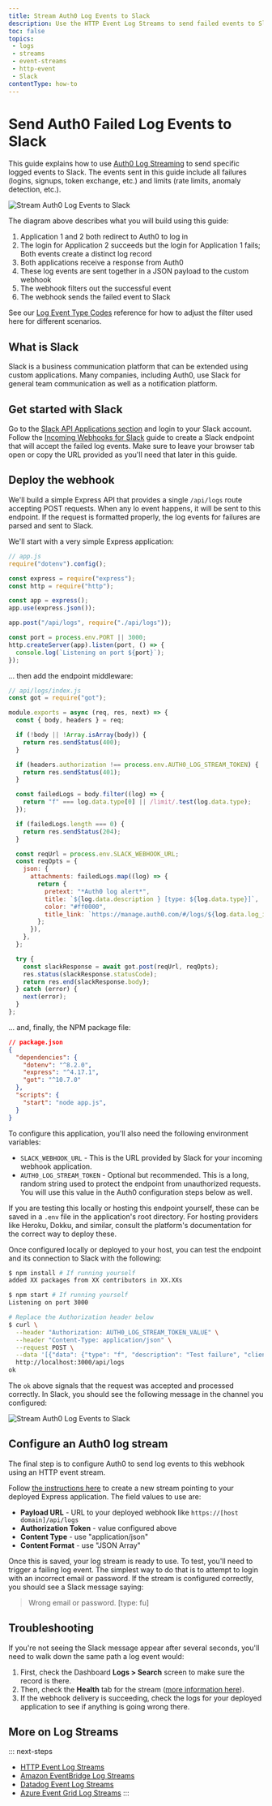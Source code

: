 ```yaml
---
title: Stream Auth0 Log Events to Slack
description: Use the HTTP Event Log Streams to send failed events to Slack.
toc: false
topics:
 - logs
 - streams
 - event-streams
 - http-event
 - Slack
contentType: how-to
---
```


# Send Auth0 Failed Log Events to Slack

This guide explains how to use [Auth0 Log Streaming](/logs/streams) to send specific logged events to Slack. The events sent in this guide include all failures (logins, signups, token exchange, etc.) and limits (rate limits, anomaly detection, etc.).

![Stream Auth0 Log Events to Slack](/media/articles/logs/log-stream-to-slack-diagram.png)

The diagram above describes what you will build using this guide:

1. Application 1 and 2 both redirect to Auth0 to log in
2. The login for Application 2 succeeds but the login for Application 1 fails; Both events create a distinct log record
3. Both applications receive a response from Auth0
4. These log events are sent together in a JSON payload to the custom webhook
5. The webhook filters out the successful event
6. The webhook sends the failed event to Slack

See our [Log Event Type Codes](/logs/references/log-event-type-codes) reference for how to adjust the filter used here for different scenarios.

## What is Slack

Slack is a business communication platform that can be extended using custom applications. Many companies, including Auth0, use Slack for general team communication as well as a notification platform.

## Get started with Slack

Go to the [Slack API Applications section](https://api.slack.com/apps) and login to your Slack account. Follow the [Incoming Webhooks for Slack](https://slack.com/help/articles/115005265063-Incoming-Webhooks-for-Slack) guide to create a Slack endpoint that will accept the failed log events. Make sure to leave your browser tab open or copy the URL provided as you'll need that later in this guide.

## Deploy the webhook

We'll build a simple Express API that provides a single `/api/logs` route accepting POST requests. When any lo event happens, it will be sent to this endpoint. If the request is formatted properly, the log events for failures are parsed and sent to Slack.

We'll start with a very simple Express application:

```js
// app.js
require("dotenv").config();

const express = require("express");
const http = require("http");

const app = express();
app.use(express.json());

app.post("/api/logs", require("./api/logs"));

const port = process.env.PORT || 3000;
http.createServer(app).listen(port, () => {
  console.log(`Listening on port ${port}`);
});
```

... then add the endpoint middleware:

```js
// api/logs/index.js
const got = require("got");

module.exports = async (req, res, next) => {
  const { body, headers } = req;

  if (!body || !Array.isArray(body)) {
    return res.sendStatus(400);
  }

  if (headers.authorization !== process.env.AUTH0_LOG_STREAM_TOKEN) {
    return res.sendStatus(401);
  }

  const failedLogs = body.filter((log) => {
    return "f" === log.data.type[0] || /limit/.test(log.data.type);
  });

  if (failedLogs.length === 0) {
    return res.sendStatus(204);
  }

  const reqUrl = process.env.SLACK_WEBHOOK_URL;
  const reqOpts = {
    json: {
      attachments: failedLogs.map((log) => {
        return {
          pretext: "*Auth0 log alert*",
          title: `${log.data.description } [type: ${log.data.type}]`,
          color: "#ff0000",
          title_link: `https://manage.auth0.com/#/logs/${log.data.log_id}`
        };
      }),
    },
  };

  try {
    const slackResponse = await got.post(reqUrl, reqOpts);
    res.status(slackResponse.statusCode);
    return res.end(slackResponse.body);
  } catch (error) {
    next(error);
  }
};
```

... and, finally, the NPM package file:

```json
// package.json
{
  "dependencies": {
    "dotenv": "^8.2.0",
    "express": "^4.17.1",
    "got": "^10.7.0"
  },
  "scripts": {
    "start": "node app.js",
  }
}
```

To configure this application, you'll also need the following environment variables:

- `SLACK_WEBHOOK_URL` - This is the URL provided by Slack for your incoming webhook application.
- `AUTH0_LOG_STREAM_TOKEN` - Optional but recommended. This is a long, random string used to protect the endpoint from unauthorized requests. You will use this value in the Auth0 configuration steps below as well.

If you are testing this locally or hosting this endpoint yourself, these can be saved in a `.env` file in the application's root directory. For hosting providers like Heroku, Dokku, and similar, consult the platform's documentation for the correct way to deploy these.

Once configured locally or deployed to your host, you can test the endpoint and its connection to Slack with the following:

```bash
$ npm install # If running yourself
added XX packages from XX contributors in XX.XXs

$ npm start # If running yourself
Listening on port 3000

# Replace the Authorization header below
$ curl \
  --header "Authorization: AUTH0_LOG_STREAM_TOKEN_VALUE" \
  --header "Content-Type: application/json" \
  --request POST \
  --data '[{"data": {"type": "f", "description": "Test failure", "client_id": "TestClientId", "client_name": "Test Client Name", "log_id": "abc1234567890"}}]' \
  http://localhost:3000/api/logs
ok
```

The `ok` above signals that the request was accepted and processed correctly. In Slack, you should see the following message in the channel you configured:

![Stream Auth0 Log Events to Slack](/media/articles/logs/log-stream-to-slack-message.png)

## Configure an Auth0 log stream

The final step is to configure Auth0 to send log events to this webhook using an HTTP event stream.

Follow [the instructions here](/logs/streams/http-event) to create a new stream pointing to your deployed Express application. The field values to use are:

- **Payload URL** - URL to your deployed webhook like `https://[host domain]/api/logs`
- **Authorization Token** - value configured above
- **Content Type** - use "application/json"
- **Content Format** - use "JSON Array"

Once this is saved, your log stream is ready to use. To test, you'll need to trigger a failing log event. The simplest way to do that is to attempt to login with an incorrect email or password. If the stream is configured correctly, you should see a Slack message saying:

> Wrong email or password. [type: fu]

## Troubleshooting

If you're not seeing the Slack message appear after several seconds, you'll need to walk down the same path a log event would:

1. First, check the Dashboard **Logs > Search** screen to make sure the record is there.
2. Then, check the **Health** tab for the stream ([more information here](/logs/streams/http-event#delivery-attempts-and-retries)).
3. If the webhook delivery is succeeding, check the logs for your deployed application to see if anything is going wrong there.

## More on Log Streams

::: next-steps
* [HTTP Event Log Streams](/logs/streams/http-event)
* [Amazon EventBridge Log Streams](/logs/streams/amazon-eventbridge)
* [Datadog Event Log Streams](/logs/streams/datadog)
* [Azure Event Grid Log Streams](/logs/streams/azure-event-grid)
:::
